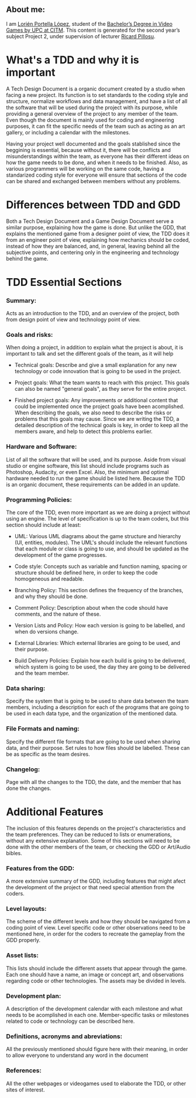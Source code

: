 ## About me:
I am [Lorién Portella López](https://www.linkedin.com/in/lori%C3%A9n-portella-2144b2159/), student of the
[Bachelor’s Degree in Video Games by UPC at CITM](https://www.citm.upc.edu/ing/estudis/graus-videojocs/). This content is generated for the second year’s subject Project 2, under supervision of lecturer [Ricard Pillosu](https://es.linkedin.com/in/ricardpillosu).

# What's a TDD and why it is important

A Tech Design Document is a organic document created by a studio when facing a new project. Its function is to set standards to the coding style and structure, normalize workflows and data management, and have a list of all the software that will be used during the project with its purpose, while providing a general overview of the project to any member of the team. Even though the document is mainly used for coding and engineering purposes, it can fit the specific needs of the team such as acting as an art gallery, or including a calendar with the milestones.

Having your project well documented and the goals stablished since the beggining is essential, because without it, there will be conflicts and misunderstandings within the team, as everyone has their different ideas on how the game needs to be done, and when it needs to be finished. Also, as various programmers will be working on the same code, having a standarized coding style for everyone will ensure that sections of the code can be shared and exchanged between members without any problems.

# Differences between TDD and GDD

Both a Tech Design Document and a Game Design Document serve a similar purpose, explaining how the game is done. But unlike the GDD, that explains the mentioned game from a designer point of view, the TDD does it from an engineer point of view, explaining how mechanics should be coded, instead of how they are balanced, and, in general, leaving behind all the subjective points, and centering only in the engineering and technology behind the game.

# TDD Essential Sections

### Summary:
Acts as an introduction to the TDD, and an overview of the project, both from design point of view and technology point of view.

### Goals and risks: 
When doing a project, in addition to explain what the project is about, it is important to talk and set the different goals of the team, as it will help

- Technical goals: Describe and give a small explanation for any new technology or code innovation that is going to be used in the project.

- Project goals: What the team wants to reach with this project. This goals can also be named "general goals", as they serve for the entire project.

- Finished project goals: Any improvements or additional content that could be implemented once the project goals have been acomplished.
When describing the goals, we also need to describe the risks or problems that this goals may cause. Since we are writing the TDD, a detailed description of the technical goals is key, in order to keep all the members aware, and help to detect this problems earlier.

### Hardware and Software: 
List of all the software that will be used, and its purpose. Aside from visual studio or engine software, this list should include programs such as Photoshop, Audacity, or even Excel. Also, the minimum and optimal hardware needed to run the game should be listed here. Because the TDD is an organic document, these requirements can be added in an update.

### Programming Policies: 
The core of the TDD, even more important as we are doing a project without using an engine. The level of specification is up to the team coders, but this section should include at least: 

  - UML: Various UML diagrams about the game structure and hierarchy (UI, entities, modules). The UML's should include the relevant functions that each module or class is going to use, and should be updated as the development of the game progresses.
  
  - Code style: Concepts such as variable and function naming, spacing or structure should be defined here, in order to keep the code homogeneous and readable.
  
  - Branching Policy: This section defines the frequency of the branches, and why they should be done.
  
  - Comment Policy: Description about when the code should have comments, and the nature of these.
  
  - Version Lists and Policy: How each version is going to be labelled, and when do versions change.
  
  - External Libraries: Which external libraries are going to be used, and their purpose.
  
  - Build Delivery Policies: Explain how each build is going to be delivered, which system is going to be used, the day they are going to be delivered and the team member.

### Data sharing: 
Specify the system that is going to be used to share data between the team members, including a description for each of the programs that are going to be used in each data type, and the organization of the mentioned data.

### File Formats and naming: 
Specify the different file formats that are going to be used when sharing data, and their purpose. Set rules to how files should be labelled. These can be as specific as the team desires. 

### Changelog: 
Page with all the changes to the TDD, the date, and the member that has done the changes.

# Additional Features

The inclusion of this features depends on the project's characteristics and the team preferences. They can be reduced to lists or enumerations, without any extensive explanation. Some of this sections will need to be done with the other members of the team, or checking the GDD or Art/Audio bibles.

### Features from the GDD: 
A more extensive summary of the GDD, including features that might afect the development of the project or that need special attention from the coders.

### Level layouts: 
The scheme of the different levels and how they should be navigated from a coding point of view. Level specific code or other observations need to be mentioned here, in order for the coders to recreate the gameplay from the GDD properly.

### Asset lists: 
This lists should include the different assets that appear through the game. Each one should have a name, an image or concept art, and observations regarding code or other technologies. The assets may be divided in levels.

### Development plan: 
A description of the development calendar with each milestone and what needs to be acomplished in each one. Member-specific tasks or milestones related to code or technology can be described here.

### Definitions, acronyms and abreviations: 
All the previously mentioned should figure here with their meaning, in order to allow everyone to understand any word in the document

### References: 
All the other webpages or videogames used to elaborate the TDD, or other sites of interest.




